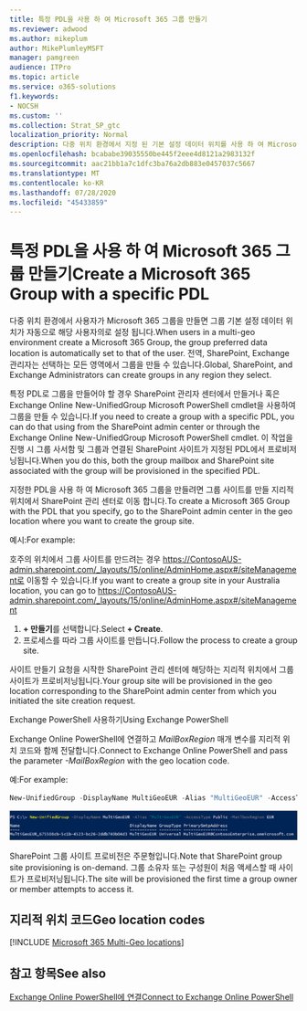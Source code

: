 ```yaml
---
title: 특정 PDL을 사용 하 여 Microsoft 365 그룹 만들기
ms.reviewer: adwood
ms.author: mikeplum
author: MikePlumleyMSFT
manager: pamgreen
audience: ITPro
ms.topic: article
ms.service: o365-solutions
f1.keywords:
- NOCSH
ms.custom: ''
ms.collection: Strat_SP_gtc
localization_priority: Normal
description: 다중 위치 환경에서 지정 된 기본 설정 데이터 위치를 사용 하 여 Microsoft 365 그룹을 만드는 방법을 알아봅니다.
ms.openlocfilehash: bcababe39035550be445f2eee4d8121a2983132f
ms.sourcegitcommit: aac21bb1a7c1dfc3ba76a2db883e0457037c5667
ms.translationtype: MT
ms.contentlocale: ko-KR
ms.lasthandoff: 07/28/2020
ms.locfileid: "45433859"
---
```

# <a name="create-a-microsoft-365-group-with-a-specific-pdl"></a><span data-ttu-id="c6c4d-103">특정 PDL을 사용 하 여 Microsoft 365 그룹 만들기</span><span class="sxs-lookup"><span data-stu-id="c6c4d-103">Create a Microsoft 365 Group with a specific PDL</span></span>

<span data-ttu-id="c6c4d-104">다중 위치 환경에서 사용자가 Microsoft 365 그룹을 만들면 그룹 기본 설정 데이터 위치가 자동으로 해당 사용자의로 설정 됩니다.</span><span class="sxs-lookup"><span data-stu-id="c6c4d-104">When users in a multi-geo environment create a Microsoft 365 Group, the group preferred data location is automatically set to that of the user.</span></span> <span data-ttu-id="c6c4d-105">전역, SharePoint, Exchange 관리자는 선택하는 모든 영역에서 그룹을 만들 수 있습니다.</span><span class="sxs-lookup"><span data-stu-id="c6c4d-105">Global, SharePoint, and Exchange Administrators can create groups in any region they select.</span></span> 

<span data-ttu-id="c6c4d-106">특정 PDL로 그룹을 만들어야 할 경우 SharePoint 관리자 센터에서 만들거나 혹은 Exchange Online New-UnifiedGroup Microsoft PowerShell cmdlet을 사용하여 그룹을 만들 수 있습니다.</span><span class="sxs-lookup"><span data-stu-id="c6c4d-106">If you need to create a group with a specific PDL, you can do that using from the SharePoint admin center or through the Exchange Online New-UnifiedGroup Microsoft PowerShell cmdlet.</span></span> <span data-ttu-id="c6c4d-107">이 작업을 진행 시 그룹 사서함 및 그룹과 연결된 SharePoint 사이트가 지정된 PDL에서 프로비저닝됩니다.</span><span class="sxs-lookup"><span data-stu-id="c6c4d-107">When you do this, both the group mailbox and SharePoint site associated with the group will be provisioned in the specified PDL.</span></span>

<span data-ttu-id="c6c4d-108">지정한 PDL을 사용 하 여 Microsoft 365 그룹을 만들려면 그룹 사이트를 만들 지리적 위치에서 SharePoint 관리 센터로 이동 합니다.</span><span class="sxs-lookup"><span data-stu-id="c6c4d-108">To create a Microsoft 365 Group with the PDL that you specify, go to the SharePoint admin center in the geo location where you want to create the group site.</span></span>

<span data-ttu-id="c6c4d-109">예시:</span><span class="sxs-lookup"><span data-stu-id="c6c4d-109">For example:</span></span>

<span data-ttu-id="c6c4d-110">호주의 위치에서 그룹 사이트를 만드려는 경우 https://ContosoAUS-admin.sharepoint.com/_layouts/15/online/AdminHome.aspx#/siteManagement로 이동할 수 있습니다.</span><span class="sxs-lookup"><span data-stu-id="c6c4d-110">If you want to create a group site in your Australia location, you can go to https://ContosoAUS-admin.sharepoint.com/_layouts/15/online/AdminHome.aspx#/siteManagement</span></span>

1. <span data-ttu-id="c6c4d-111">**+ 만들기**를 선택합니다.</span><span class="sxs-lookup"><span data-stu-id="c6c4d-111">Select **+ Create**.</span></span>
2. <span data-ttu-id="c6c4d-112">프로세스를 따라 그룹 사이트를 만듭니다.</span><span class="sxs-lookup"><span data-stu-id="c6c4d-112">Follow the process to create a group site.</span></span>

<span data-ttu-id="c6c4d-113">사이트 만들기 요청을 시작한 SharePoint 관리 센터에 해당하는 지리적 위치에서 그룹 사이트가 프로비저닝됩니다.</span><span class="sxs-lookup"><span data-stu-id="c6c4d-113">Your group site will be provisioned in the geo location corresponding to the SharePoint admin center from which you initiated the site creation request.</span></span> 

<span data-ttu-id="c6c4d-114">Exchange PowerShell 사용하기</span><span class="sxs-lookup"><span data-stu-id="c6c4d-114">Using Exchange PowerShell</span></span> 

<span data-ttu-id="c6c4d-115">Exchange Online PowerShell에 연결하고 *MailBoxRegion* 매개 변수를 지리적 위치 코드와 함께 전달합니다.</span><span class="sxs-lookup"><span data-stu-id="c6c4d-115">Connect to Exchange Online PowerShell and pass the parameter *-MailBoxRegion* with the geo location code.</span></span>

<span data-ttu-id="c6c4d-116">예:</span><span class="sxs-lookup"><span data-stu-id="c6c4d-116">For example:</span></span> 

```PowerShell
New-UnifiedGroup -DisplayName MultiGeoEUR -Alias "MultiGeoEUR" -AccessType Public -MailboxRegion EUR 
```

![구문을 사용하는 New-UnifiedGroup PowerShell cmdlet의 스크린 샷](media/multi-geo-new-group-with-pdl-powershell.png)

<span data-ttu-id="c6c4d-118">SharePoint 그룹 사이트 프로비전은 주문형입니다.</span><span class="sxs-lookup"><span data-stu-id="c6c4d-118">Note that SharePoint group site provisioning is on-demand.</span></span> <span data-ttu-id="c6c4d-119">그룹 소유자 또는 구성원이 처음 액세스할 때 사이트가 프로비저닝됩니다.</span><span class="sxs-lookup"><span data-stu-id="c6c4d-119">The site will be provisioned the first time a group owner or member attempts to access it.</span></span>

## <a name="geo-location-codes"></a><span data-ttu-id="c6c4d-120">지리적 위치 코드</span><span class="sxs-lookup"><span data-stu-id="c6c4d-120">Geo location codes</span></span>

[!INCLUDE [Microsoft 365 Multi-Geo locations](includes/office-365-multi-geo-locations.md)]

## <a name="see-also"></a><span data-ttu-id="c6c4d-121">참고 항목</span><span class="sxs-lookup"><span data-stu-id="c6c4d-121">See also</span></span>

[<span data-ttu-id="c6c4d-122">Exchange Online PowerShell에 연결</span><span class="sxs-lookup"><span data-stu-id="c6c4d-122">Connect to Exchange Online PowerShell</span></span>](https://docs.microsoft.com/powershell/exchange/exchange-online/connect-to-exchange-online-powershell/connect-to-exchange-online-powershell)
